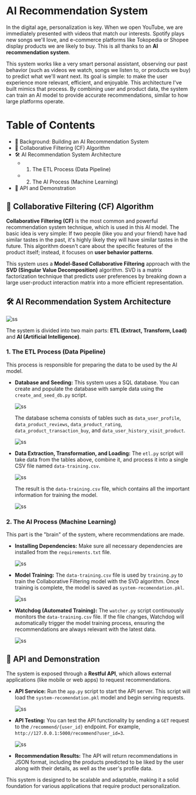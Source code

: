 # AI Recommendation System

In the digital age, personalization is key. When we open YouTube, we are immediately presented with videos that match our interests. Spotify plays new songs we'll love, and e-commerce platforms like Tokopedia or Shopee display products we are likely to buy. This is all thanks to an **AI recommendation system**.

This system works like a very smart personal assistant, observing our past behavior (such as videos we watch, songs we listen to, or products we buy) to predict what we'll want next. Its goal is simple: to make the user experience more relevant, efficient, and enjoyable. This architecture I've built mimics that process. By combining user and product data, the system can train an AI model to provide accurate recommendations, similar to how large platforms operate.

# **Table of Contents**

  - 📖 Background: Building an AI Recommendation System
  - 🧠 Collaborative Filtering (CF) Algorithm
  - 🛠️ AI Recommendation System Architecture
      - 1. The ETL Process (Data Pipeline)
      - 2. The AI Process (Machine Learning)
  - 🚀 API and Demonstration


## 🧠 Collaborative Filtering (CF) Algorithm

**Collaborative Filtering (CF)** is the most common and powerful recommendation system technique, which is used in this AI model. The basic idea is very simple: If two people (like you and your friend) have had similar tastes in the past, it's highly likely they will have similar tastes in the future. This algorithm doesn't care about the specific features of the product itself; instead, it focuses on **user behavior patterns**.

This system uses a **Model-Based Collaborative Filtering** approach with the **SVD (Singular Value Decomposition)** algorithm. SVD is a matrix factorization technique that predicts user preferences by breaking down a large user-product interaction matrix into a more efficient representation.


## 🛠️ AI Recommendation System Architecture

![ss](./design/architecture.jpg)


The system is divided into two main parts: **ETL (Extract, Transform, Load)** and **AI (Artificial Intelligence)**.

### 1\. The ETL Process (Data Pipeline)

This process is responsible for preparing the data to be used by the AI model.

  - **Database and Seeding:** This system uses a SQL database. You can create and populate the database with sample data using the `create_and_seed_db.py` script.

    ![ss](./ss/2.jpg)


    The database schema consists of tables such as `data_user_profile`, `data_product_reviews`, `data_product_rating`, `data_product_transaction_buy`, and `data_user_history_visit_product`.


    ![ss](./ss/3.jpg)

  - **Data Extraction, Transformation, and Loading:** The `etl.py` script will take data from the tables above, combine it, and process it into a single CSV file named `data-training.csv`.

    ![ss](./ss/4.jpg)

    The result is the `data-training.csv` file, which contains all the important information for training the model.

    ![ss](./ss/5.jpg)


### 2\. The AI Process (Machine Learning)

This part is the "brain" of the system, where recommendations are made.

  - **Installing Dependencies:** Make sure all necessary dependencies are installed from the `requirements.txt` file.

    ![ss](./ss/1.jpg)


  - **Model Training:** The `data-training.csv` file is used by `training.py` to train the Collaborative Filtering model with the SVD algorithm. Once training is complete, the model is saved as `system-recomendation.pkl`.

    ![ss](./ss/6.jpg)


  - **Watchdog (Automated Training):** The `watcher.py` script continuously monitors the `data-training.csv` file. If the file changes, Watchdog will automatically trigger the model training process, ensuring the recommendations are always relevant with the latest data.

    ![ss](./ss/9.jpg)

## 🚀 API and Demonstration

The system is exposed through a **Restful API**, which allows external applications (like mobile or web apps) to request recommendations.

  - **API Service:** Run the `app.py` script to start the API server. This script will load the `system-recomendation.pkl` model and begin serving requests.

    ![ss](./ss/7.jpg)

  - **API Testing:** You can test the API functionality by sending a `GET` request to the `/recommend/{user_id}` endpoint. For example, `http://127.0.0.1:5000/recommend?user_id=3`.

     ![ss](./ss/8.jpg)

  - **Recommendation Results:** The API will return recommendations in JSON format, including the products predicted to be liked by the user along with their details, as well as the user's profile data.

This system is designed to be scalable and adaptable, making it a solid foundation for various applications that require product personalization.
